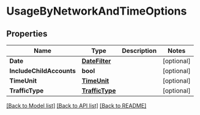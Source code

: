 # UsageByNetworkAndTimeOptions

## Properties

Name | Type | Description | Notes
------------ | ------------- | ------------- | -------------
**Date** | [**DateFilter**](DateFilter.md) |  | [optional] 
**IncludeChildAccounts** | **bool** |  | [optional] 
**TimeUnit** | [**TimeUnit**](TimeUnit.md) |  | [optional] 
**TrafficType** | [**TrafficType**](TrafficType.md) |  | [optional] 

[[Back to Model list]](../README.md#documentation-for-models) [[Back to API list]](../README.md#documentation-for-api-endpoints) [[Back to README]](../README.md)


